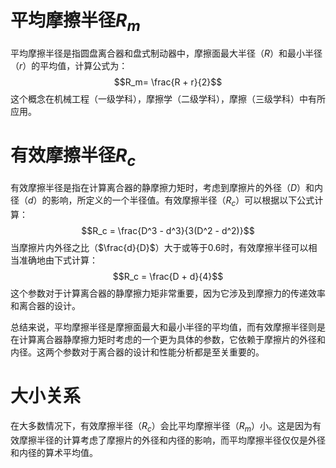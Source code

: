# 平均摩擦半径$R_m$

平均摩擦半径是指圆盘离合器和盘式制动器中，摩擦面最大半径（$R$）和最小半径（$r$）的平均值，计算公式为：
$$R_m= \frac{R + r}{2}$$
这个概念在机械工程（一级学科），摩擦学（二级学科），摩擦（三级学科）中有所应用。

# 有效摩擦半径$R_c$

有效摩擦半径是指在计算离合器的静摩擦力矩时，考虑到摩擦片的外径（$D$）和内径（$d$）的影响，所定义的一个半径值。有效摩擦半径（$R_c$）可以根据以下公式计算：
$$R_c = \frac{D^3 - d^3}{3(D^2 - d^2)}$$
当摩擦片内外径之比（$\frac{d}{D}$）大于或等于$0.6$时，有效摩擦半径可以相当准确地由下式计算：
$$R_c = \frac{D + d}{4}$$
这个参数对于计算离合器的静摩擦力矩非常重要，因为它涉及到摩擦力的传递效率和离合器的设计。

总结来说，平均摩擦半径是摩擦面最大和最小半径的平均值，而有效摩擦半径则是在计算离合器静摩擦力矩时考虑的一个更为具体的参数，它依赖于摩擦片的外径和内径。这两个参数对于离合器的设计和性能分析都是至关重要的。

# 大小关系

在大多数情况下，有效摩擦半径（$R_c$）会比平均摩擦半径（$R_m$）小。这是因为有效摩擦半径的计算考虑了摩擦片的外径和内径的影响，而平均摩擦半径仅仅是外径和内径的算术平均值。